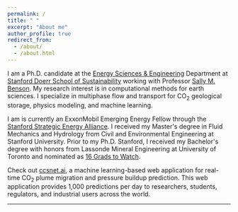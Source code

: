```yaml
---
permalink: /
title: " "
excerpt: "About me"
author_profile: true
redirect_from: 
  - /about/
  - /about.html
---
```


I am a Ph.D. candidate at the [Energy Sciences & Engineering](https://earth.stanford.edu/ere) Department at [Stanford Doerr School of Sustainability](https://sustainability.stanford.edu/)
working with Professor [Sally M. Benson](https://earth.stanford.edu/people/sally-benson). My research interest is in computational methods for earth sciences. I specialize in multiphase flow and transport for CO$_2$ geological storage, physics modeling, and machine learning. 

I am is currently an ExxonMobil Emerging Energy Fellow through the [Stanford Strategic Energy Alliance](https://news.stanford.edu/2018/03/01/new-energy-research-program-collaboration/). 
I received my Master's degree in Fluid Mechanics and Hydrology from Civil and Environmental Engineering at Stanford University.
Prior to my Ph.D. Stanford, I received my Bachelor's degree with honors from Lassonde Mineral Engineering at University of Toronto and nominated as [16 Grads to Watch](https://news.engineering.utoronto.ca/grads-watch-16-global-engineering-leaders/).



Check out [ccsnet.ai](http://ccsnet.ai), a machine learning-based web application for real-time CO$_2$ plume migration and pressure buildup prediction. This web application provides 1,000 predictions per day to researchers, students, regulators, and industrial users across the world.

--- 